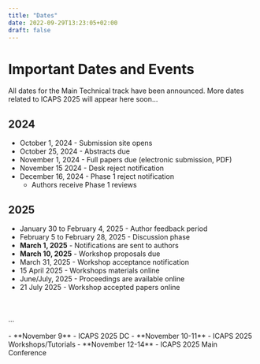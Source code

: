 ```yaml
---
title: "Dates"
date: 2022-09-29T13:23:05+02:00
draft: false
---
```


# Important Dates and Events

All dates for the Main Technical track have been announced. More dates related to ICAPS 2025 will appear here soon...

## 2024

- October 1, 2024 - Submission site opens
- October 25, 2024 - Abstracts due
- November 1, 2024 - Full papers due (electronic submission, PDF)
- November 15 2024 - Desk reject notification
- December 16, 2024 - Phase 1 reject notification
  - Authors receive Phase 1 reviews


## 2025
- January 30 to February 4, 2025 - Author feedback period
- February 5 to February 28, 2025 - Discussion phase
- **March 1, 2025** - Notifications are sent to authors
- **March 10, 2025** - Workshop proposals due
- March 31, 2025 - Workshop acceptance notification
- 15 April 2025 - Workshops materials online
- June/July, 2025 - Proceedings are available online
- 21 July 2025 - Workshop accepted papers online
</br>
</br>
...
</br>
</br>
- **November 9** - ICAPS 2025 DC
- **November 10-11** - ICAPS 2025 Workshops/Tutorials
- **November 12-14** - ICAPS 2025 Main Conference



